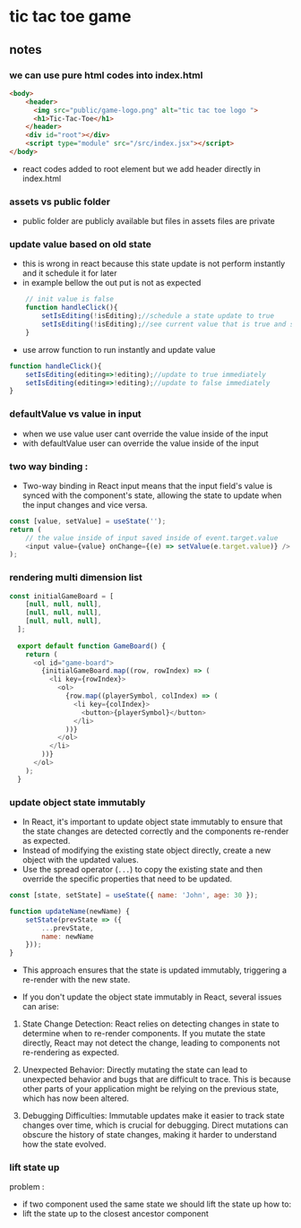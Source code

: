 # tic tac toe game 

## notes 

### we can use pure html codes into index.html 
```html
<body>
    <header>
      <img src="public/game-logo.png" alt="tic tac toe logo ">
      <h1>Tic-Tac-Toe</h1>
    </header>
    <div id="root"></div>
    <script type="module" src="/src/index.jsx"></script>
</body>
```
* react codes added to root element but we add header directly in index.html

### assets vs public folder 
* public folder are publicly available but files in assets files are private 

### update value based on old state 
* this is wrong in react because this state update is not perform instantly and it schedule it for later
* in example bellow the out put is not as expected  
```js
    // init value is false
    function handleClick(){
        setIsEditing(!isEditing);//schedule a state update to true
        setIsEditing(!isEditing);//see current value that is true and schedule to true instead of false
    }
```
* use arrow function to run instantly and update value 
```js
function handleClick(){
    setIsEditing(editing=>!editing);//update to true immediately 
    setIsEditing(editing=>!editing);//update to false immediately 
}
```
### defaultValue vs value in input 
* when we use value user cant override the value inside of the input 
* with defaultValue user can override the value inside of the input 

### two way binding :
* Two-way binding in React input means that the input field's value is synced with the component's state, allowing the state to update when the input changes and vice versa.
```js
const [value, setValue] = useState('');
return (
    // the value inside of input saved inside of event.target.value
    <input value={value} onChange={(e) => setValue(e.target.value)} />
);
```

### rendering multi dimension list 
```js
const initialGameBoard = [
    [null, null, null],
    [null, null, null],
    [null, null, null],
  ];
  
  export default function GameBoard() {
    return (
      <ol id="game-board">
        {initialGameBoard.map((row, rowIndex) => (
          <li key={rowIndex}>
            <ol>
              {row.map((playerSymbol, colIndex) => (
                <li key={colIndex}>
                  <button>{playerSymbol}</button>
                </li>
              ))}
            </ol>
          </li>
        ))}
      </ol>
    );
  }
```

### update object state immutably 
* In React, it's important to update object state immutably to ensure that the state changes are detected correctly and the components re-render as expected.
* Instead of modifying the existing state object directly, create a new object with the updated values.
* Use the spread operator (`...`) to copy the existing state and then override the specific properties that need to be updated.
```js
const [state, setState] = useState({ name: 'John', age: 30 });

function updateName(newName) {
    setState(prevState => ({
        ...prevState,
        name: newName
    }));
}
```
* This approach ensures that the state is updated immutably, triggering a re-render with the new state.

* If you don't update the object state immutably in React, several issues can arise:

1. State Change Detection: React relies on detecting changes in state to determine when to re-render components. If you mutate the state directly, React may not detect the change, leading to components not re-rendering as expected.

2. Unexpected Behavior: Directly mutating the state can lead to unexpected behavior and bugs that are difficult to trace. This is because other parts of your application might be relying on the previous state, which has now been altered.

3. Debugging Difficulties: Immutable updates make it easier to track state changes over time, which is crucial for debugging. Direct mutations can obscure the history of state changes, making it harder to understand how the state evolved.


### lift state up 
problem :
* if two component used the same state we should lift the state up
how to:
* lift the state up to the closest ancestor component 
